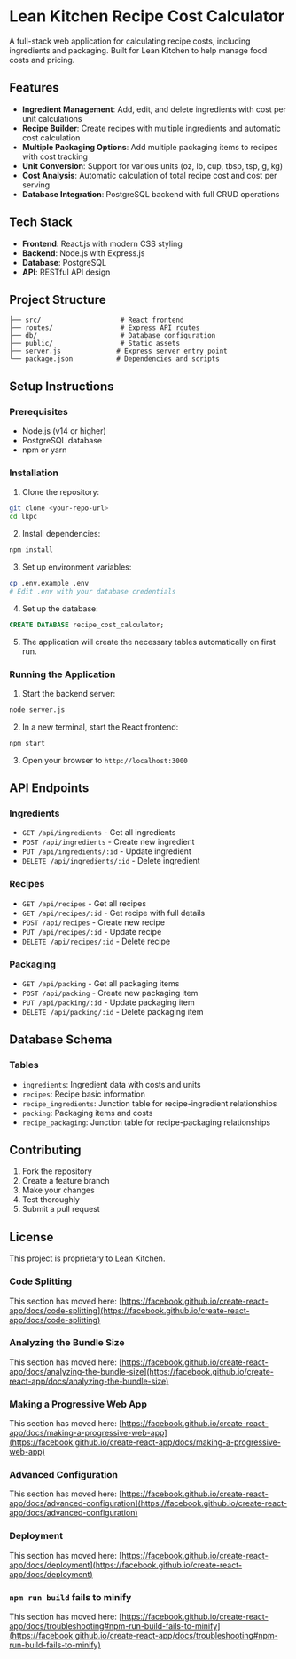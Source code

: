 # Lean Kitchen Recipe Cost Calculator

A full-stack web application for calculating recipe costs, including ingredients and packaging. Built for Lean Kitchen to help manage food costs and pricing.

## Features

- **Ingredient Management**: Add, edit, and delete ingredients with cost per unit calculations
- **Recipe Builder**: Create recipes with multiple ingredients and automatic cost calculation
- **Multiple Packaging Options**: Add multiple packaging items to recipes with cost tracking
- **Unit Conversion**: Support for various units (oz, lb, cup, tbsp, tsp, g, kg)
- **Cost Analysis**: Automatic calculation of total recipe cost and cost per serving
- **Database Integration**: PostgreSQL backend with full CRUD operations

## Tech Stack

- **Frontend**: React.js with modern CSS styling
- **Backend**: Node.js with Express.js
- **Database**: PostgreSQL
- **API**: RESTful API design

## Project Structure

```
├── src/                    # React frontend
├── routes/                 # Express API routes
├── db/                     # Database configuration
├── public/                 # Static assets
├── server.js              # Express server entry point
└── package.json           # Dependencies and scripts
```

## Setup Instructions

### Prerequisites

- Node.js (v14 or higher)
- PostgreSQL database
- npm or yarn

### Installation

1. Clone the repository:
```bash
git clone <your-repo-url>
cd lkpc
```

2. Install dependencies:
```bash
npm install
```

3. Set up environment variables:
```bash
cp .env.example .env
# Edit .env with your database credentials
```

4. Set up the database:
```sql
CREATE DATABASE recipe_cost_calculator;
```

5. The application will create the necessary tables automatically on first run.

### Running the Application

1. Start the backend server:
```bash
node server.js
```

2. In a new terminal, start the React frontend:
```bash
npm start
```

3. Open your browser to `http://localhost:3000`

## API Endpoints

### Ingredients
- `GET /api/ingredients` - Get all ingredients
- `POST /api/ingredients` - Create new ingredient
- `PUT /api/ingredients/:id` - Update ingredient
- `DELETE /api/ingredients/:id` - Delete ingredient

### Recipes
- `GET /api/recipes` - Get all recipes
- `GET /api/recipes/:id` - Get recipe with full details
- `POST /api/recipes` - Create new recipe
- `PUT /api/recipes/:id` - Update recipe
- `DELETE /api/recipes/:id` - Delete recipe

### Packaging
- `GET /api/packing` - Get all packaging items
- `POST /api/packing` - Create new packaging item
- `PUT /api/packing/:id` - Update packaging item
- `DELETE /api/packing/:id` - Delete packaging item

## Database Schema

### Tables
- `ingredients`: Ingredient data with costs and units
- `recipes`: Recipe basic information
- `recipe_ingredients`: Junction table for recipe-ingredient relationships
- `packing`: Packaging items and costs
- `recipe_packaging`: Junction table for recipe-packaging relationships

## Contributing

1. Fork the repository
2. Create a feature branch
3. Make your changes
4. Test thoroughly
5. Submit a pull request

## License

This project is proprietary to Lean Kitchen.

### Code Splitting

This section has moved here: [https://facebook.github.io/create-react-app/docs/code-splitting](https://facebook.github.io/create-react-app/docs/code-splitting)

### Analyzing the Bundle Size

This section has moved here: [https://facebook.github.io/create-react-app/docs/analyzing-the-bundle-size](https://facebook.github.io/create-react-app/docs/analyzing-the-bundle-size)

### Making a Progressive Web App

This section has moved here: [https://facebook.github.io/create-react-app/docs/making-a-progressive-web-app](https://facebook.github.io/create-react-app/docs/making-a-progressive-web-app)

### Advanced Configuration

This section has moved here: [https://facebook.github.io/create-react-app/docs/advanced-configuration](https://facebook.github.io/create-react-app/docs/advanced-configuration)

### Deployment

This section has moved here: [https://facebook.github.io/create-react-app/docs/deployment](https://facebook.github.io/create-react-app/docs/deployment)

### `npm run build` fails to minify

This section has moved here: [https://facebook.github.io/create-react-app/docs/troubleshooting#npm-run-build-fails-to-minify](https://facebook.github.io/create-react-app/docs/troubleshooting#npm-run-build-fails-to-minify)
